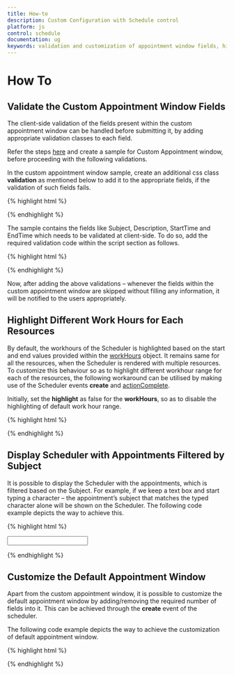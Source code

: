 ```yaml
---
title: How-to
description: Custom Configuration with Schedule control
platform: js
control: schedule
documentation: ug
keywords: validation and customization of appointment window fields, highlight different work-hours, Appointment filters 
---
```

# How To

## Validate the Custom Appointment Window Fields

The client-side validation of the fields present within the custom appointment window can be handled before submitting it, by adding appropriate validation classes to each field.

Refer the steps [here](/js/schedule/customization#appointment-window-customization) and create a sample for Custom Appointment window, before proceeding with the following validations.

In the custom appointment window sample, create an additional css class **validation** as mentioned below to add it to the appropriate fields, if the validation of such fields fails.

{% highlight html %}

<style> 
    .validation {
        border-color: red;
    }
</style>

{% endhighlight %}

The sample contains the fields like Subject, Description, StartTime and EndTime which needs to be validated at client-side. To do so, add the required validation code within the script section as follows.

{% highlight html %}

<script type="text/javascript">

// To Validate the Subject field.
$("#subject").focusout(function() {
    if ($.trim($("#subject").val()) == "") {
        $("#subject").addClass("validation");
        return false;
    }
})

// To Validate the Description field.
$("#customdescription").focusout(function() {
    if ($.trim($("#customdescription").val()) == "") {
        $("#customdescription").addClass("validation");
        return false;
    }
})

// To Validate the Time duration of the appointments
$("#EndTime").focusout(function() {
    if (new Date($("#EndTime").val()).getDate() >= new Date($("#StartTime").val()).getDate()) {
        if (new Date($("#StartTime").val()).getTime() >= new Date($("#EndTime").val()).getTime())
            alert("EndTime value is lesser than the StartTime value");
    }
})

</script>

{% endhighlight %}

Now, after adding the above validations – whenever the fields within the custom appointment window are skipped without filling any information, it will be notified to the users appropriately.

## Highlight Different Work Hours for Each Resources

By default, the workhours of the Scheduler is highlighted based on the start and end values provided within the [workHours](/js/schedule/customization#hour-customization:working-hours) object. It remains same for all the resources, when the Scheduler is rendered with multiple resources. To customize this behaviour so as to highlight different workhour range for each of the resources, the following workaround can be utilised by making use of the Scheduler events **create** and [actionComplete](/js/api/ejschedule#events:actioncomplete).

Initially, set the **highlight** as false for the **workHours**, so as to disable the highlighting of default work hour range.

{% highlight html %}

<!--Container for ejScheduler widget-->
<div id="Schedule1"></div>

<script type="text/javascript">

$(function() {
    $("#Schedule1").ejSchedule({
        currentDate: new Date(2015, 11, 2),
        showCurrentTimeIndicator: false,
        workHours: {
            highlight: false
        },
        group: {
            resources: ["Owners"]
        },
        resources: [{
            field: "ownerId",
            title: "Owner",
            name: "Owners",
            resourceSettings: {
                dataSource: [
                    {
                        text: "Nancy",
                        id: 1,
                        color: "#f8a398"
                    },
                    {
                        text: "Steven",
                        id: 3,
                        color: "#56ca85"
                    },
                    {
                        text: "Michael",
                        id: 5,
                        color: "#51a0ed"
                    }
                ],
                text: "text",
                id: "id",
                color: "color"
            }
        }],
        appointmentSettings: {
            resourceFields: "ownerId",
            dataSource: [{
                Id: 100,
                Subject: "Wild Discovery",
                StartTime: new Date(2015, 11, 2, 9, 00),
                EndTime: new Date(2015, 11, 2, 10, 30),
                ownerId: 3,
                Location: "CHINA"
            }]
        },
        create: "onCreate",
        actionComplete: "onCreate"
    });
});

// This function executes during the initial control creation and also on completion of each action like date/view navigation.
function onCreate(args) {
    if (args.requestType == "viewNavigate" || args.requestType == "dateNavigate" || args.type == "create") {

       // declare different start and end work hour values for each resources
        var resourceOneStart = 9,
            resourceOneEnd = 18;

        var resourceTwoStart = 13,
            resourceTwoEnd = 18;

        var resourceThreeStart = 10,
            resourceThreeEnd = 18;

        this.option("workHours.highlight", (this.currentView() != "month") ? false : true);

        // Get the Scheduler workcell rows
        var trElements = this.$WorkCellDiv.find("tr");

        for (var i = 0; i < trElements.length; i++) {

            // Get the Scheduler workcell columns
            var tdElements = $(trElements[i]).find("td");

            for (var j = 0; j < tdElements.length; j++) {
                switch (this.currentView()) {
                    case "day":
                        switch (j) {
                            case 0: // column index 0 represents first resource in day view
                                $(tdElements[j]).addClass(((i > (resourceOneStart * 2) - 1) && (i <= (resourceOneEnd * 2) - 1)) ? "e-businesshighlightworkcells" : "");
                                break;
                            case 1: // column index 1 represents second resource in day view
                                $(tdElements[j]).addClass(((i > (resourceTwoStart * 2) - 1) && (i <= (resourceTwoEnd * 2) - 1)) ? "e-businesshighlightworkcells" : "");
                                break;
                            case 2: // column index 2 represents third resource in day view
                                $(tdElements[j]).addClass(((i > (resourceThreeStart * 2) - 1) && (i <= (resourceThreeEnd * 2) - 1)) ? "e-businesshighlightworkcells" : "");
                                break;
                        }
                        break;
                    case "week":
                        switch (j) {
                            case 0:
                            case 1:
                            case 2:
                            case 3:
                            case 4:
                            case 5:
                            case 6: // column indexes 0 to 6 belongs to first resource in week view (7 days)
                                $(tdElements[j]).addClass(((i > (resourceOneStart * 2) - 1) && (i <= (resourceOneEnd * 2) - 1)) ? "e-businesshighlightworkcells" : "");
                                break;
                            case 7:
                            case 8:
                            case 9:
                            case 10:
                            case 11:
                            case 12:
                            case 13: // column indexes 7 to 13 belongs to second resource in week view (7 days)
                                $(tdElements[j]).addClass(((i > (resourceTwoStart * 2) - 1) && (i <= (resourceTwoEnd * 2) - 1)) ? "e-businesshighlightworkcells" : "");
                                break;
                            case 14:
                            case 15:
                            case 16:
                            case 17:
                            case 18:
                            case 19:
                            case 20: // column indexes 14 to 20 belongs to third resource in week view (7 days)
                                $(tdElements[j]).addClass(((i > (resourceThreeStart * 2) - 1) && (i <= (resourceThreeEnd * 2) - 1)) ? "e-businesshighlightworkcells" : "");
                                break;
                        }
                        break;
                    case "workweek":
                        switch (j) {
                            case 0:
                            case 1:
                            case 2:
                            case 3:
                            case 4: // column indexes 0 to 4 belongs to first resource in workweek view (5 days)
                                $(tdElements[j]).addClass(((i > (resourceOneStart * 2) - 1) && (i <= (resourceOneEnd * 2) - 1)) ? "e-businesshighlightworkcells" : "");
                                break;
                            case 5:
                            case 6:
                            case 7:
                            case 8:
                            case 9:
                                // column indexes 5 to 9 belongs to second resource in workweek view (5 days)
                                $(tdElements[j]).addClass(((i > (resourceTwoStart * 2) - 1) && (i <= (resourceTwoEnd * 2) - 1)) ? "e-businesshighlightworkcells" : "");
                                break;
                            case 10:
                            case 11:
                            case 12:
                            case 13:
                            case 14:
                                // column indexes 10 to 14 belongs to third resource in workweek view (5 days)
                                $(tdElements[j]).addClass(((i > (resourceThreeStart * 2) - 1) && (i <= (resourceThreeEnd * 2) - 1)) ? "e-businesshighlightworkcells" : "");
                                break;
                        }
                        break;
                }
            }
        }
    }
}

</script>

{% endhighlight %}

## Display Scheduler with Appointments Filtered by Subject

It is possible to display the Scheduler with the appointments, which is filtered based on the Subject. For example, if we keep a text box and start typing a character – the appointment’s subject that matches the typed character alone will be shown on the Scheduler. The following code example depicts the way to achieve this.

{% highlight html %}

<!--textbox for entering search character-->
<input id='txtSearch' type='text' onkeyup='searchKeyUp()' />

<!--Container for ejScheduler widget-->
<div id="Schedule1"></div>

<script type="text/javascript">

// Appointment data to be bound to the Scheduler
window.Default = [
    {
        Id: 101,
        Subject: "Bering Sea Gold",
        StartTime: new Date(2015, 11, 5, 10, 00),
        EndTime: new Date(2015, 11, 5, 11, 00),
        Description: "",
        AllDay: false,
        Recurrence: false,
        Categorize: "1,3"
    },
    {
        Id: 102,
        Subject: "Bering Sea Gold",
        StartTime: new Date(2015, 11, 2, 16, 00),
        EndTime: new Date(2015, 11, 2, 17, 30),
        Description: "",
        AllDay: false,
        Recurrence: false,
        Categorize: "2,5"
    }, 
    {
        Id: 104,
        Subject: "What Happened Next?",
        StartTime: new Date(2015, 11, 5, 12, 30),
        EndTime: new Date(2015, 11, 5, 15, 00),
        Description: "",
        AllDay: false,
        Recurrence: false,
        Categorize: "4,1"
    }, 
    {
        Id: 105,
        Subject: "Daily Planet",
        StartTime: new Date(2015, 11, 3, 01, 00),
        EndTime: new Date(2015, 11, 3, 02, 00),
        Description: "",
        AllDay: false,
        Recurrence: false,
        Categorize: "1,3,6"
    }, {
        Id: 107,
        Subject: "How It's Made",
        StartTime: new Date(2015, 11, 1, 06, 00),
        EndTime: new Date(2015, 11, 1, 07, 30),
        Description: "",
        AllDay: false,
        Recurrence: true,
        RecurrenceRule: "FREQ=WEEKLY;BYDAY=MO,TU;INTERVAL=1;COUNT=15",
        Categorize: "2,3,6"
    }, {
        Id: 108,
        Subject: "Deadest Catch",
        StartTime: new Date(2015, 11, 3, 16, 00),
        EndTime: new Date(2015, 11, 3, 17, 00),
        Description: "",
        AllDay: false,
        Recurrence: false,
        Categorize: "2,4,6,1"
    }, {
        Id: 109,
        Subject: "MayDay",
        StartTime: new Date(2015, 3, 30, 06, 30),
        EndTime: new Date(2015, 3, 30, 07, 30),
        Description: "",
        AllDay: false,
        Recurrence: false,
        Categorize: "5,3"
    }, {
        Id: 115,
        Subject: "Cash Cab",
        StartTime: new Date(2015, 3, 30, 15, 00),
        EndTime: new Date(2015, 3, 30, 16, 30),
        Description: "",
        AllDay: false,
        Recurrence: true,
        RecurrenceRule: "FREQ=DAILY;INTERVAL=1;COUNT=5",
        Categorize: "1,3"
    }
];

$(function() {
    // For Scheduler
    $("#Schedule1").ejSchedule({
        currentDate: new Date(2015, 11, 5),
        showCurrentTimeIndicator: false,
        appointmentSettings: {
            dataSource: dManager
        }
    });
});

// This function executes when a character is entered in the textbox
function searchKeyUp() {
    var searchString = $("#txtSearch").val();
    var schObj = $("#Schedule1").data("ejSchedule");
    var result = schObj.searchAppointments(searchString);
    schObj.option("appointmentSettings", { dataSource: [] });
    if (!ej.isNullOrUndefined(result) && result.length != 0 && searchString != "")
        schObj.option("appointmentSettings", { dataSource: result });
    else
        schObj.option("appointmentSettings", { dataSource: window.Default });
}

</script>

{% endhighlight %}

## Customize the Default Appointment Window

Apart from the custom appointment window, it is possible to customize the default appointment window by adding/removing the required number of fields into it. This can be achieved through the **create** event of the scheduler.

The following code example depicts the way to achieve the customization of default appointment window.

{% highlight html %}

<!--Container for ejScheduler widget-->
<div id="Schedule1"></div>

<script type="text/javascript">

$(function() {
    // For Scheduler
    $("#Schedule1").ejSchedule({
        currentDate: new Date(2015, 11, 2),
        showCurrentTimeIndicator: false,
        create: "onCreate",
        appointmentWindowOpen: "onAppointmentOpen",
        appointmentSettings: {
            dataSource: [{
                Id: 100,
                Subject: "Wild Discovery",
                StartTime: new Date(2015, 11, 2, 9, 00),
                EndTime: new Date(2015, 11, 2, 10, 30),
                Location: "CHINA",
                AppointmentType: "Tentative",
                Status: "90%"
            }]
        }
    });
});

// This function executes when the checkboxes are checked/unchecked
function onCreate(args) {
    var customDesign = "<tr class='customfields'><td class='e-textlabel'>Event Type</td><td><input class='apptype' type='text'/></td><td class='e-textlabel'>Event Status </td><td><input class='status' type='text'/></td></tr>";
    $("." + this._id + "parrow").after(customDesign);
}

// This function executes before the appointment window gets opened.
function onAppointmentOpen(args) {
    if (!ej.isNullOrUndefined(args.appointment)) {
        // if double clicked on the appointments, retrieve the custom field values from the appointment object and fills it in the appropriate fields.               this._appointmentAddWindow.find(".apptype").val(args.appointment.AppointmentType);
        this._appointmentAddWindow.find(".status").val(args.appointment.Status);
    } else {
        // if double clicked on the cells, clears the field values.               
        this._appointmentAddWindow.find(".apptype").val("");
        this._appointmentAddWindow.find(".status").val("");
    }
}

</script>

{% endhighlight %}

